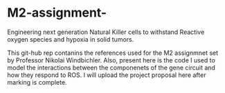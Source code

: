# M2-assignment-
Engineering next generation Natural Killer cells to withstand Reactive oxygen species  and hypoxia in solid tumors.

This git-hub rep contanins the references used for the M2 assignmnet set by Professor Nikolai Windbichler.
Also, present here is the code I used to model the interactions between the componenets of the gene circuit and how they respond to ROS. 
I will upload the project proposal here after marking is complete.
